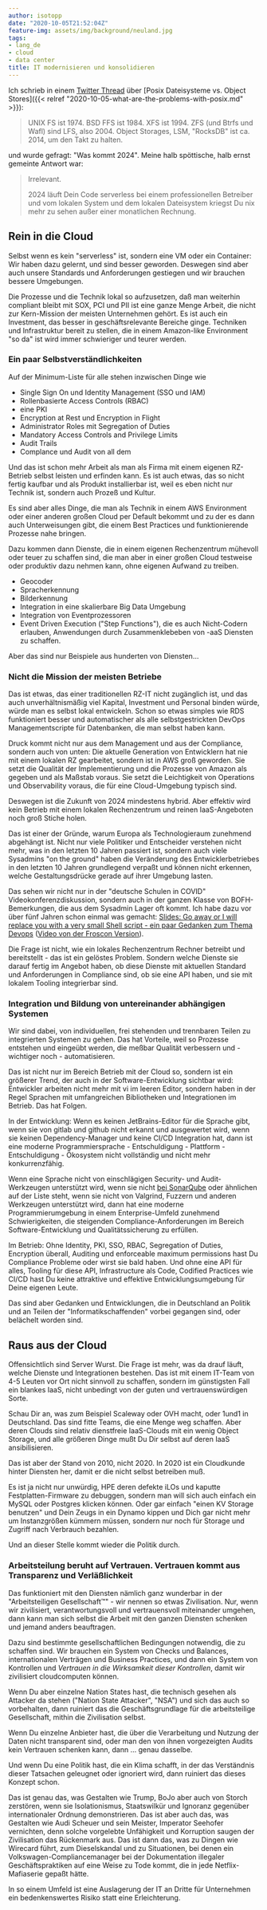```yaml
---
author: isotopp
date: "2020-10-05T21:52:04Z"
feature-img: assets/img/background/neuland.jpg
tags:
- lang_de
- cloud
- data center
title: IT modernisieren und konsolidieren
---
```

Ich schrieb in einem [Twitter Thread](https://twitter.com/isotopp/status/1313084134168944640) über [Posix Dateisysteme vs. Object Stores]({{< relref "2020-10-05-what-are-the-problems-with-posix.md" >}}):

> UNIX FS ist 1974.
> BSD FFS ist 1984.
> XFS ist 1994.
> ZFS (und Btrfs und Wafl) sind LFS, also 2004.
> Object Storages, LSM, "RocksDB" ist ca. 2014, um den Takt zu halten.

und wurde gefragt: "Was kommt 2024". Meine halb spöttische, halb ernst gemeinte Antwort war:

> Irrelevant.
>
> 2024 läuft Dein Code serverless bei einem professionellen Betreiber und vom lokalen System und dem lokalen Dateisystem kriegst Du nix mehr zu sehen außer einer monatlichen Rechnung.

## Rein in die Cloud

Selbst wenn es kein "serverless" ist, sondern eine VM oder ein Container: Wir haben dazu gelernt, und sind besser geworden. Deswegen sind aber auch unsere Standards und Anforderungen gestiegen und wir brauchen bessere Umgebungen.

Die Prozesse und die Technik lokal so aufzusetzen, daß man weiterhin compliant bleibt mit SOX, PCI und PII ist eine ganze Menge Arbeit, die nicht zur Kern-Mission der meisten Unternehmen gehört. Es ist auch ein Investment, das besser in geschäftsrelevante Bereiche ginge. Techniken und Infrastruktur bereit zu stellen, die in einem Amazon-like Environment "so da" ist wird immer schwieriger und teurer werden.

### Ein paar Selbstverständlichkeiten

Auf der Minimum-Liste für alle stehen inzwischen Dinge wie

- Single Sign On und Identity Management (SSO und IAM)
- Rollenbasierte Access Controls (RBAC)
- eine PKI
- Encryption at Rest und Encryption in Flight
- Administrator Roles mit Segregation of Duties
- Mandatory Access Controls and Privilege Limits
- Audit Trails
- Complance und Audit von all dem

Und das ist schon mehr Arbeit als man als Firma mit einem eigenen RZ-Betrieb selbst leisten und erfinden kann. Es ist auch etwas, das so nicht fertig kaufbar und als Produkt installierbar ist, weil es eben nicht nur Technik ist, sondern auch Prozeß und Kultur.

Es sind aber alles Dinge, die man als Technik in einem AWS Environment oder einer anderen großen Cloud per Default bekommt und zu der es dann auch Unterweisungen gibt, die einem Best Practices und funktionierende Prozesse nahe bringen.

Dazu kommen dann Dienste, die in einem eigenen Rechenzentrum mühevoll oder teuer zu schaffen sind, die man aber in einer großen Cloud testweise oder produktiv dazu nehmen kann, ohne eigenen Aufwand zu treiben.

- Geocoder
- Spracherkennung
- Bilderkennung
- Integration in eine skalierbare Big Data Umgebung
- Integration von Eventprozessoren
- Event Driven Execution ("Step Functions"), die es auch Nicht-Codern erlauben, Anwendungen durch Zusammenklebeben von -aaS Diensten zu schaffen.

Aber das sind nur Beispiele aus hunderten von Diensten...

### Nicht die Mission der meisten Betriebe

Das ist etwas, das einer traditionellen RZ-IT nicht zugänglich ist, und das auch unverhältnismäßig viel Kapital, Investment und Personal binden würde, würde man es selbst lokal entwickeln. Schon so etwas simples wie RDS funktioniert besser und automatischer als alle selbstgestrickten DevOps Managementscripte für Datenbanken, die man selbst haben kann.

Druck kommt nicht nur aus dem Management und aus der Compliance, sondern auch von unten: Die aktuelle Generation von Entwicklern hat nie mit einem lokalen RZ gearbeitet, sondern ist in AWS groß geworden. Sie setzt die Qualität der Implementierung und die Prozesse von Amazon als gegeben und als Maßstab voraus. Sie setzt die Leichtigkeit von Operations und Observability voraus, die für eine Cloud-Umgebung typisch sind.

Deswegen ist die Zukunft von 2024 mindestens hybrid. Aber effektiv wird kein Betrieb mit einem lokalen Rechenzentrum und reinen IaaS-Angeboten noch groß Stiche holen.

Das ist einer der Gründe, warum Europa als Technologieraum zunehmend abgehängt ist. Nicht nur viele Politiker und Entscheider verstehen nicht mehr, was in den letzten 10 Jahren passiert ist, sondern auch viele Sysadmins "on the ground" haben die Veränderung des Entwicklerbetriebes in den letzten 10 Jahren grundlegend verpaßt und können nicht erkennen, welche Gestaltungsdrücke gerade auf ihrer Umgebung lasten.

Das sehen wir nicht nur in der "deutsche Schulen in COVID" Videokonferenzdiskussion, sondern auch in der ganzen Klasse von BOFH-Bemerkungen, die aus dem Sysadmin Lager oft kommt. Ich habe dazu vor über fünf Jahren schon einmal was gemacht: [Slides: Go away or I will replace you with a very small Shell script - ein paar Gedanken zum Thema Devops](https://www.slideshare.net/isotopp/go-away-or-i-will-replace-you-with-a-little-shell-script#2) ([Video von der Froscon Version](https://media.ccc.de/v/froscon2015-1500-go_away_or_i_will_replace_you_with_a_very_little_shell_script)).

Die Frage ist nicht, wie ein lokales Rechenzentrum Rechner betreibt und bereitstellt - das ist ein gelöstes Problem. Sondern welche Dienste sie darauf fertig im Angebot haben, ob diese Dienste mit aktuellen Standard und Anforderungen in Compliance sind, ob sie eine API haben, und sie mit lokalem Tooling integrierbar sind.

### Integration und Bildung von untereinander abhängigen Systemen

Wir sind dabei, von individuellen, frei stehenden und trennbaren Teilen zu integrierten Systemen zu gehen. Das hat Vorteile, weil so Prozesse entstehen und eingeübt werden, die meßbar Qualität verbessern und - wichtiger noch - automatisieren.

Das ist nicht nur im Bereich Betrieb mit der Cloud so, sondern ist ein größerer Trend, der auch in der Software-Entwicklung sichtbar wird: Entwickler arbeiten nicht mehr mit vi im leeren Editor, sondern haben in der Regel Sprachen mit umfangreichen Bibliotheken und Integrationen im Betrieb. Das hat Folgen.

In der Entwicklung: Wenn es keinen JetBrains-Editor für die Sprache gibt, wenn sie von gitlab und github nicht erkannt und ausgewertet wird, wenn sie keinen Dependency-Manager und keine CI/CD Integration hat, dann ist eine moderne Programmiersprache - Entschuldigung - Plattform - Entschuldigung - Ökosystem nicht vollständig und nicht mehr konkurrenzfähig.

Wenn eine Sprache nicht von einschlägigen Security- und Audit-Werkzeugen unterstützt wird, wenn sie nicht [bei SonarQube](https://www.sonarqube.org/features/multi-languages/) oder ähnlichen auf der Liste steht, wenn sie nicht von Valgrind, Fuzzern und anderen Werkzeugen unterstützt wird, dann hat eine moderne Programmierumgebung in einem Enterprise-Umfeld zunehmend Schwierigkeiten, die steigenden Compliance-Anforderungen im Bereich Software-Entwicklung und Qualitätssicherung zu erfüllen.

Im Betrieb: Ohne Identity, PKI, SSO, RBAC, Segregation of Duties, Encryption überall, Auditing und enforceable maximum permissions hast Du Compliance Probleme oder wirst sie bald haben. Und ohne eine API für alles, Tooling für diese API, Infrastructure als Code, Codified Practices wie CI/CD hast Du keine attraktive und effektive Entwicklungsumgebung für Deine eigenen Leute.

Das sind aber Gedanken und Entwicklungen, die in Deutschland an Politik und an Teilen der "Informatikschaffenden" vorbei gegangen sind, oder belächelt worden sind.

## Raus aus der Cloud

Offensichtlich sind Server Wurst. Die Frage ist mehr, was da drauf läuft, welche Dienste und Integrationen bestehen. Das ist mit einem IT-Team von 4-5 Leuten vor Ort nicht sinnvoll zu schaffen, sondern im günstigsten Fall ein blankes IaaS, nicht unbedingt von der guten und vertrauenswürdigen Sorte.

Schau Dir an, was zum Beispiel Scaleway oder OVH macht, oder 1und1 in Deutschland. Das sind fitte Teams, die eine Menge weg schaffen. Aber deren Clouds sind relativ dienstfreie IaaS-Clouds mit ein wenig Object Storage, und alle größeren Dinge mußt Du Dir selbst auf deren IaaS ansibilisieren.

Das ist aber der Stand von 2010, nicht 2020. In 2020 ist ein Cloudkunde hinter Diensten her, damit er die nicht selbst betreiben muß.

Es ist ja nicht nur unwürdig, HPE deren defekte iLOs und kaputte Festplatten-Firmware zu debuggen, sondern man will sich auch einfach ein MySQL oder Postgres klicken können. Oder gar einfach "einen KV Storage benutzen" und Dein Zeugs in ein Dynamo kippen und Dich gar nicht mehr um Instanzgrößen kümmern müssen, sondern nur noch für Storage und Zugriff nach Verbrauch bezahlen.

Und an dieser Stelle kommt wieder die Politik durch.

### Arbeitsteilung beruht auf Vertrauen. Vertrauen kommt aus Transparenz und Verläßlichkeit

Das funktioniert mit den Diensten nämlich ganz wunderbar in der "Arbeitsteiligen Gesellschaft™" - wir nennen so etwas Zivilisation. Nur, wenn wir zivilisiert, verantwortungsvoll und vertrauensvoll miteinander umgehen, dann kann man sich selbst die Arbeit mit den ganzen Diensten schenken und jemand anders beauftragen.

Dazu sind bestimmte gesellschaftlichen Bedingungen notwendig, die zu schaffen sind. Wir brauchen ein System von Checks und Balances, internationalen Verträgen und Business Practices, und dann ein System von Kontrollen und *Vertrauen in die Wirksamkeit dieser Kontrollen*, damit wir zivilisiert cloudcomputen können.

Wenn Du aber einzelne Nation States hast, die technisch gesehen als Attacker da stehen ("Nation State Attacker", "NSA") und sich das auch so vorbehalten, dann ruiniert das die Geschäftsgrundlage für die arbeitsteilige Gesellschaft, mithin die Zivilisation selbst. 

Wenn Du einzelne Anbieter hast, die über die Verarbeitung und Nutzung der Daten nicht transparent sind, oder man den von ihnen vorgezeigten Audits kein Vertrauen schenken kann, dann ... genau dasselbe.

Und wenn Du eine Politik hast, die ein Klima schafft, in der das Verständnis dieser Tatsachen geleugnet oder ignoriert wird, dann ruiniert das dieses Konzept schon.

Das ist genau das, was Gestalten wie Trump, BoJo aber auch von Storch zerstören, wenn sie Isolationismus, Staatswilkür und Ignoranz gegenüber internationaler Ordnung demonstrieren. Das ist aber auch das, was Gestalten wie Audi Scheuer und sein Meister, Imperator Seehofer vernichten, denn solche vorgelebte Unfähigkeit und Korruption saugen der Zivilisation das Rückenmark aus. Das ist dann das, was zu Dingen wie Wirecard führt, zum Dieselskandal und zu Situationen, bei denen ein Volkswagen-Compliancemanager bei der Dokumentation illegaler Geschäftspraktiken auf eine Weise zu Tode kommt, die in jede Netflix-Mafiaserie gepaßt hätte.

In so einem Umfeld ist eine Auslagerung der IT an Dritte für Unternehmen ein bedenkenswertes Risiko statt eine Erleichterung.
